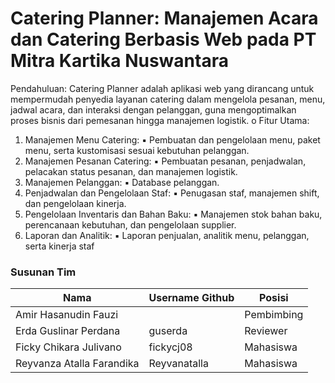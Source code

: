 # Catering Planner: Manajemen Acara dan Catering Berbasis Web pada PT  Mitra Kartika Nuswantara

Pendahuluan: Catering Planner adalah aplikasi web yang dirancang untuk 
mempermudah penyedia layanan catering dalam mengelola pesanan, menu, 
jadwal acara, dan interaksi dengan pelanggan, guna mengoptimalkan proses bisnis 
dari pemesanan hingga manajemen logistik.
o Fitur Utama:
1. Manajemen Menu Catering:
▪ Pembuatan dan pengelolaan menu, paket menu, serta kustomisasi 
sesuai kebutuhan pelanggan.
2. Manajemen Pesanan Catering:
▪ Pembuatan pesanan, penjadwalan, pelacakan status pesanan, dan 
manajemen logistik.
3. Manajemen Pelanggan:
▪ Database pelanggan.
4. Penjadwalan dan Pengelolaan Staf:
▪ Penugasan staf, manajemen shift, dan pengelolaan kinerja.
5. Pengelolaan Inventaris dan Bahan Baku:
▪ Manajemen stok bahan baku, perencanaan kebutuhan, dan 
pengelolaan supplier.
6. Laporan dan Analitik:
▪ Laporan penjualan, analitik menu, pelanggan, serta kinerja staf

### Susunan Tim

Nama|Username Github|Posisi
---|---|---
Amir Hasanudin Fauzi||Pembimbing
Erda Guslinar Perdana|guserda|Reviewer
Ficky Chikara Julivano|fickycj08|Mahasiswa
Reyvanza Atalla Farandika|Reyvanatalla|Mahasiswa

